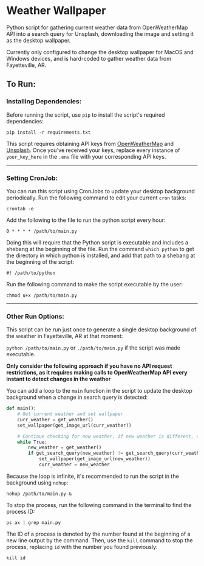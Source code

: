 # Weather Wallpaper

Python script for gathering current weather data from OpenWeatherMap API into a search query for Unsplash, downloading the image and setting it as the desktop wallpaper.<br>

Currently only configured to change the desktop wallpaper for MacOS and Windows devices, and is hard-coded to gather weather data from Fayetteville, AR.<br>

## To Run:<br>

### Installing Dependencies:<br>

Before running the script, use `pip` to install the script's required dependencies:<br>

`pip install -r requirements.txt`<br>

This script requires obtaining API keys from [OpenWeatherMap](https://openweathermap.org) and [Unsplash](https://unsplash.com/developers). Once you've received your keys, replace every instance of `your_key_here` in the `.env` file with your corresponding API keys.<br>

---

### Setting CronJob:<br>

You can run this script using CronJobs to update your desktop background periodically. Run the following command to edit your current `cron` tasks:<br>

`crontab -e`<br>

Add the following to the file to run the python script every hour:<br>

`0 * * * * /path/to/main.py`<br>

Doing this will require that the Python script is executable and includes a shebang at the beginning of the file. Run the command `which python` to get the directory in which python is installed, and add that path to a shebang at the beginning of the script:<br>

`#! /path/to/python`<br>

Run the following command to make the script executable by the user:

`chmod u+x /path/to/main.py`<br>

---

### Other Run Options:<br>

This script can be run just once to generate a single desktop background of the weather in Fayetteville, AR at that moment:<br>

`python /path/to/main.py` or `./path/to/main.py` if the script was made executable.<br>

<b>Only consider the following approach if you have no API request restrictions, as it requires making calls to OpenWeatherMap API every instant to detect changes in the weather</b><br>

You can add a loop to the `main` function in the script to update the desktop background when a change in search query is detected:<br>

```py
def main():
    # Get current weather and set wallpaper
    curr_weather = get_weather()
    set_wallpaper(get_image_url(curr_weather))

    # Continue checking for new weather, if new weather is different, set new wallpaper
    while True:
        new_weather = get_weather()
        if get_search_query(new_weather) != get_search_query(curr_weather):
            set_wallpaper(get_image_url(new_weather))
            curr_weather = new_weather
```

Because the loop is infinite, it's recommended to run the script in the background using `nohup`:<br>

`nohup /path/to/main.py &`<br>

To stop the process, run the following command in the terminal to find the process ID:<br>

`ps ax | grep main.py`<br>

The ID of a process is denoted by the number found at the beginning of a new line output by the command. Then, use the `kill` command to stop the process, replacing `id` with the number you found previously:<br>

`kill id`<br>
